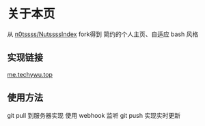 # 关于本页
从 [n0tssss/NutssssIndex](https://github.com/n0tssss/NutssssIndex) fork得到
简约的个人主页、自适应
bash 风格

## 实现链接
[me.techywu.top](https://me.techywu/top)

## 使用方法
git pull 到服务器实现
使用 webhook 监听 git push 实现实时更新
